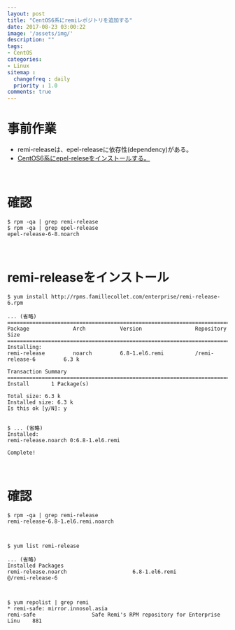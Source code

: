 ```yaml
---
layout: post
title: "CentOS6系にremiレポジトリを追加する"
date: 2017-08-23 03:00:22
image: '/assets/img/'
description: ""
tags:
- CentOS
categories:
- Linux
sitemap :
  changefreq : daily
  priority : 1.0
comments: true
---
```


# 事前作業
* remi-releaseは、epel-releaseに依存性(dependency)がある。
* [CentOS6系にepel-releseをインストールする。](https://lighthouse-dev.github.io//epel-releaseInstall/)

<br>

# 確認

    $ rpm -qa | grep remi-release
    $ rpm -qa | grep epel-release
    epel-release-6-8.noarch

<br>

# remi-releaseをインストール

    $ yum install http://rpms.famillecollet.com/enterprise/remi-release-6.rpm
    
    ... (省略)
    ===========================================================================================
    Package              Arch           Version                 Repository               Size
    ===========================================================================================
    Installing:
    remi-release         noarch         6.8-1.el6.remi          /remi-release-6         6.3 k

    Transaction Summary
    ===========================================================================================
    Install       1 Package(s)

    Total size: 6.3 k
    Installed size: 6.3 k
    Is this ok [y/N]: y


    $ ... (省略)
    Installed:
    remi-release.noarch 0:6.8-1.el6.remi                                                     

    Complete!

<br>

# 確認

    $ rpm -qa | grep remi-release
    remi-release-6.8-1.el6.remi.noarch



    $ yum list remi-release
    
    ... (省略)
    Installed Packages
    remi-release.noarch                     6.8-1.el6.remi                     @/remi-release-6



    $ yum repolist | grep remi
    * remi-safe: mirror.innosol.asia
    remi-safe                  Safe Remi's RPM repository for Enterprise Linu    881

<br><br>